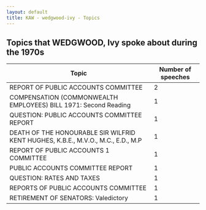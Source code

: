 ```yaml
---
layout: default
title: KAW - wedgwood-ivy - Topics
---
```

## Topics that WEDGWOOD, Ivy spoke about during the 1970s

| Topic | Number of speeches |
|--------------|----------------|
|REPORT OF PUBLIC ACCOUNTS COMMITTEE|2|
|COMPENSATION (COMMONWEALTH EMPLOYEES) BILL 1971: Second Reading|1|
|QUESTION: PUBLIC ACCOUNTS COMMITTEE REPORT|1|
|DEATH OF THE HONOURABLE SIR WILFRID KENT HUGHES, K.B.E., M.V.O., M.C., E.D., M.P|1|
|REPORT OF PUBLIC ACCOUNTS 1 COMMITTEE|1|
|PUBLIC ACCOUNTS COMMITTEE REPORT|1|
|QUESTION: RATES AND TAXES|1|
|REPORTS OF PUBLIC ACCOUNTS COMMITTEE|1|
|RETIREMENT OF SENATORS: Valedictory|1|

